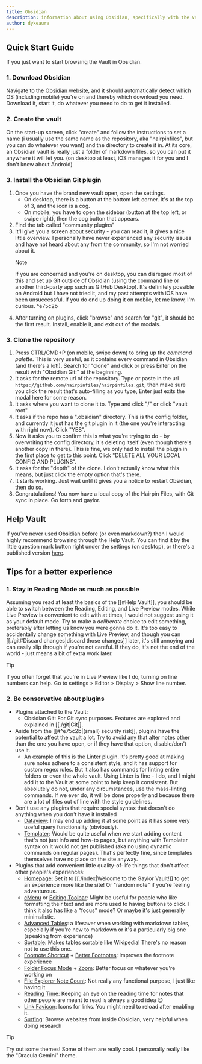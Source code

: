 ```yaml
---
title: Obsidian
description: information about using Obsidian, specifically with the Vault
author: dykeaura
---
```


## Quick Start Guide

If you just want to start browsing the Vault in Obsidian.

### 1. Download Obsidian

Navigate to the [Obsidian website](https://obsidian.md/download), and it should automatically detect which OS (including mobile) you're on and thereby which download you need. Download it, start it, do whatever you need to do to get it installed.

### 2. Create the vault

On the start-up screen, click "create" and follow the instructions to set a name (i usually use the same name as the repository, aka "hairpinfiles", but you can do whatever you want) and the directory to create it in. At its core, an Obsidian vault is really just a folder of markdown files, so you can put it anywhere it will let you. (on desktop at least, iOS manages it for you and I don't know about Android)

### 3. Install the Obsidian Git plugin

1. Once you have the brand new vault open, open the settings.
    - On desktop, there is a button at the bottom left corner. It's at the top of 3, and the icon is a cog.
    - On mobile, you have to open the sidebar (button at the top left, or swipe right), then the cog button that appears.
2. Find the tab called "community plugins"
3. It'll give you a screen about security - you can read it, it gives a nice little overview. I personally have never experienced any security issues and have not heard about any from the community, so I'm not worried about it.
   > [!note] 
   > If you are concerned and you're on desktop, you can disregard most of this and set up Git outside of Obsidian (using the command line or another third-party app such as GitHub Desktop). It's definitely possible on Android but I have not tried it, and my past attempts with iOS have been unsuccessful. If you do end up doing it on mobile, let me know, I'm curious. ^e75c2b
1. After turning on plugins, click "browse" and search for "git", it should be the first result. Install, enable it, and exit out of the modals.

### 3. Clone the repository

1. Press CTRL/CMD+P (on mobile, swipe down) to bring up the _command palette_. This is very useful, as it contains every command in Obsidian (and there's a lot!). Search for "clone" and click or press Enter on the result with "Obsidian Git:" at the beginning.
2. It asks for the remote url of the repository. Type or paste in the url `https://github.com/hairpinfiles/hairpinfiles.git`, then make sure you click the result that's auto-filling as you type, Enter just exits the modal here for some reason.
3. It asks where you want to clone it to. Type and click "/" or click "vault root".
4. It asks if the repo has a ".obsidian" directory. This is the config folder, and currently it just has the git plugin in it (the one you're interacting with right now). Click "YES".
5. Now it asks you to confirm this is what you're trying to do - by overwriting the config directory, it's deleting itself (even though there's another copy in there). This is fine, we only had to install the plugin in the first place to get to this point. Click "DELETE ALL YOUR LOCAL CONFIG AND PLUGINS".
6. It asks for the "depth" of the clone. I don't actually know what this means, but just click the empty option that's there.
7. It starts working. Just wait until it gives you a notice to restart Obsidian, then do so.
8. Congratulations! You now have a local copy of the Hairpin Files, with Git sync in place. Go forth and gaylor.

## Help Vault

If you've never used Obsidian before (or even markdown?) then I would highly recommend browsing through the Help Vault. You can find it by the little question mark button right under the settings (on desktop), or there's a published version [here](https://help.obsidian.md/Home).

## Tips for a better experience

### 1. Stay in Reading Mode as much as possible

Assuming you read at least the basics of the [[#Help Vault]], you should be able to switch between the Reading, Editing, and Live Preview modes. While Live Preview is convenient to edit with at times, I would not suggest using it as your default mode. Try to make a _deliberate_ choice to edit something, preferably after letting us know you were gonna do it. It's too easy to accidentally change something with Live Preview, and though you can [[./git#Discard changes|discard those changes]] later, it's still annoying and can easily slip through if you're not careful. If they do, it's not the end of the world - just means a bit of extra work later.

> [!tip] 
> If you often forget that you're in Live Preview like I do, turning on line numbers can help. Go to settings > Editor > Display > Show line number.

### 2. Be conservative about plugins

- Plugins attached to the Vault:
    - Obsidian Git: For Git sync purposes. Features are explored and explained in [[./git|Git]].
- Aside from the [[#^e75c2b|(small) security risk]], plugins have the potential to affect the vault a lot. Try to avoid any that alter notes other than the one you have open, or if they have that option, disable/don't use it.
    - An example of this is the Linter plugin. It's pretty good at making sure notes adhere to a consistent style, and it has support for custom regex rules. But it also has commands for linting entire folders or even the whole vault. Using Linter is fine - I do, and I might add it to the Vault at some point to help keep it consistent. But absolutely do not, under any circumstances, use the mass-linting commands. If we ever do, it will be done properly and because there are a lot of files out of line with the style guidelines.
- Don't use any plugins that require special syntax that doesn't do anything when you don't have it installed
    - [Dataview](obsidian://show-plugin?id=dataview): I may end up adding it at some point as it has some very useful query functionality (obviously).
    - [Templater](obsidian://show-plugin?id=templater-obsidian): Would be quite useful when we start adding content that's not just info and how-to pages, but anything with Templater syntax on it would not get published (aka no using dynamic commands on regular pages). That's perfectly fine, since templates themselves have no place on the site anyway.
- Plugins that add convenient little quality-of-life things that don't affect other people's experiences:  
	- [Homepage](obsidian://show-plugin?id=homepage): Set it to [[./index|Welcome to the Gaylor Vault!]] to get an experience more like the site! Or "random note" if you're feeling adventurous. 
	- [cMenu](obsidian://show-plugin?id=cmenu-plugin) or [Editing Toolbar](obsidian://show-plugin?id=editing-toolbar): Might be useful for people who like formatting their text and are more used to having buttons to click. I think it also has like a "focus" mode? Or maybe it's just generally minimalistic. 
	- [Advanced Tables](obsidian://show-plugin?id=table-editor-obsidian): a lifesaver when working with markdown tables, especially if you're new to markdown or it's a particularly big one (speaking from experience) 
	- [Sortable](obsidian://show-plugin?id=obsidian-sortable): Makes tables sortable like Wikipedia! There's no reason not to use this one. 
	- [Footnote Shortcut](obsidian://show-plugin?id=obsidian-footnotes) + [Better Footnotes](obsidian://show-plugin?id=better-fn): Improves the footnote experience 
	- [Folder Focus Mode](obsidian://show-plugin?id=obsidian-folder-focus-mode) + [Zoom](obsidian://show-plugin?id=obsidian-zoom): Better focus on whatever you're working on 
	- [File Explorer Note Count](obsidian://show-plugin?id=file-explorer-note-count): Not really any functional purpose, I just like having it 
	- [Reading Time](obsidian://show-plugin?id=obsidian-reading-time): Keeping an eye on the reading time for notes that other people are meant to read is always a good idea 😉 
	- [Link Favicon](obsidian://show-plugin?id=link-favicon): Icons for links. You might need to reload after enabling it. 
	- [Surfing](obsidian://show-plugin?id=surfing): Browse websites from inside Obsidian, very helpful when doing research
> [!tip] 
> Try out some themes! Some of them are really cool. I personally really like the "Dracula Gemini" theme.
